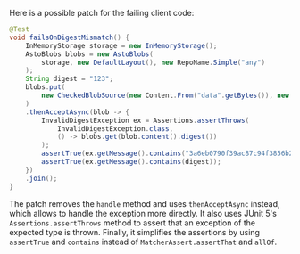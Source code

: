 Here is a possible patch for the failing client code:
```java
@Test
void failsOnDigestMismatch() {
    InMemoryStorage storage = new InMemoryStorage();
    AstoBlobs blobs = new AstoBlobs(
        storage, new DefaultLayout(), new RepoName.Simple("any")
    );
    String digest = "123";
    blobs.put(
        new CheckedBlobSource(new Content.From("data".getBytes()), new Digest.Sha256(digest))
    )
    .thenAcceptAsync(blob -> {
        InvalidDigestException ex = Assertions.assertThrows(
            InvalidDigestException.class,
            () -> blobs.get(blob.content().digest())
        );
        assertTrue(ex.getMessage().contains("3a6eb0790f39ac87c94f3856b2dd2c5d110e6811602261a9a923d3bb23adc8b7"));
        assertTrue(ex.getMessage().contains(digest));
    })
    .join();
}
```
The patch removes the `handle` method and uses `thenAcceptAsync` instead, which allows to handle the exception more directly. It also uses JUnit 5's `Assertions.assertThrows` method to assert that an exception of the expected type is thrown. Finally, it simplifies the assertions by using `assertTrue` and `contains` instead of `MatcherAssert.assertThat` and `allOf`.